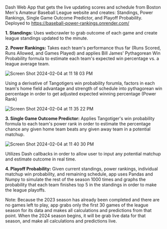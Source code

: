 Dash Web App that gets the live updating scores and schedule from Boston Men's Amateur Baseball League website and creates: Standings, Power Rankings, Single Game Outcome Predictor, and Playoff Probability. Deployed to https://baseball-power-rankings.onrender.com/



**1. Standings:**
Uses webcrawler to grab outcome of each game and create league standings updated to the minute.



**2. Power Rankings:**
Takes each team's performance thus far (Runs Scored, Runs Allowed, and Games Played) and applies Bill James' Pythagorean Win Probability formula to estimate each team's expected win percentage vs. a league average team.

![Screen Shot 2024-02-04 at 11 18 03 PM](https://github.com/eweinhaus/baseball-power-rankings/assets/98419357/83e0f6ca-17b9-4962-b1d6-101ef8804e83)

Using a derivative of Tangotigers win probability forumla, factors in each team's home field advantage and strength of schedule into pythagorean win percentage in order to get adjusted expected winning percentage (Power Rank)

![Screen Shot 2024-02-04 at 11 35 22 PM](https://github.com/eweinhaus/baseball-power-rankings/assets/98419357/cb255c93-8331-43ae-9c97-dc4e568e36bf)



**3. Single Game Outcome Predictor:**
Applies Tangotiger's win probability formula to each team's power rank in order to estimate the percentage chance any given home team beats any given away team in a potential matchup.

![Screen Shot 2024-02-04 at 11 40 30 PM](https://github.com/eweinhaus/baseball-power-rankings/assets/98419357/78a790a6-b915-4c5e-807a-4524c92dfecd)

Utilizes Dash callbacks in order to allow user to input any potential matchup and estimate outcome in real time.



**4. Playoff Probability:**
Given current standings, power rankings, individual matchup win probability, and remaining schedule, app uses Pandas and Numpy to simulate the rest of the season 1000 times and graphs the probability that each team finishes top 5 in the standings in order to make the league playoffs.




Note: Because the 2023 season has already been completed and there are no games left to play, app grabs only the first 30 games of the league season for its data and makes all calculations and predictions from that point. When the 2024 season begins, it will be grab live data for that season, and make all calculations and predictions live.


